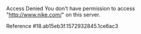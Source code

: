 Access Denied You don't have permission to access "http://www.nike.com/" on this server.

Reference #18.ab15eb3f.1572932845.1ce6ac3